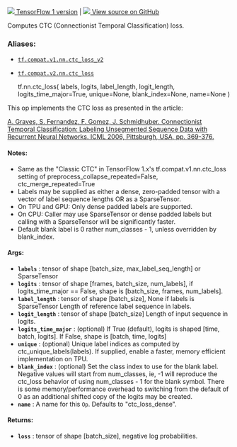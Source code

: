 [ ![](https://tensorflow.google.cn/images/tf_logo_32px.png) TensorFlow 1
version](/versions/r1.15/api_docs/python/tf/nn/ctc_loss) |  [
![](https://tensorflow.google.cn/images/GitHub-Mark-32px.png) View source on
GitHub
](https://github.com/tensorflow/tensorflow/blob/r2.0/tensorflow/python/ops/ctc_ops.py#L599-L689)  
  
  
Computes CTC (Connectionist Temporal Classification) loss.

### Aliases:

  * [`tf.compat.v1.nn.ctc_loss_v2`](/api_docs/python/tf/nn/ctc_loss)
  * [`tf.compat.v2.nn.ctc_loss`](/api_docs/python/tf/nn/ctc_loss)

    
    
    tf.nn.ctc_loss(
        labels,
        logits,
        label_length,
        logit_length,
        logits_time_major=True,
        unique=None,
        blank_index=None,
        name=None
    )
    

This op implements the CTC loss as presented in the article:

[A. Graves, S. Fernandez, F. Gomez, J. Schmidhuber. Connectionist Temporal
Classification: Labeling Unsegmented Sequence Data with Recurrent Neural
Networks. ICML 2006, Pittsburgh, USA, pp.
369-376.](http://www.cs.toronto.edu/%7Egraves/icml_2006.pdf)

#### Notes:

  * Same as the "Classic CTC" in TensorFlow 1.x's tf.compat.v1.nn.ctc_loss setting of preprocess_collapse_repeated=False, ctc_merge_repeated=True
  * Labels may be supplied as either a dense, zero-padded tensor with a vector of label sequence lengths OR as a SparseTensor.
  * On TPU and GPU: Only dense padded labels are supported.
  * On CPU: Caller may use SparseTensor or dense padded labels but calling with a SparseTensor will be significantly faster.
  * Default blank label is 0 rather num_classes - 1, unless overridden by blank_index.

#### Args:

  * **`labels`** : tensor of shape [batch_size, max_label_seq_length] or SparseTensor
  * **`logits`** : tensor of shape [frames, batch_size, num_labels], if logits_time_major == False, shape is [batch_size, frames, num_labels].
  * **`label_length`** : tensor of shape [batch_size], None if labels is SparseTensor Length of reference label sequence in labels.
  * **`logit_length`** : tensor of shape [batch_size] Length of input sequence in logits.
  * **`logits_time_major`** : (optional) If True (default), logits is shaped [time, batch, logits]. If False, shape is [batch, time, logits]
  * **`unique`** : (optional) Unique label indices as computed by ctc_unique_labels(labels). If supplied, enable a faster, memory efficient implementation on TPU.
  * **`blank_index`** : (optional) Set the class index to use for the blank label. Negative values will start from num_classes, ie, -1 will reproduce the ctc_loss behavior of using num_classes - 1 for the blank symbol. There is some memory/performance overhead to switching from the default of 0 as an additional shifted copy of the logits may be created.
  * **`name`** : A name for this `Op`. Defaults to "ctc_loss_dense".

#### Returns:

  * **`loss`** : tensor of shape [batch_size], negative log probabilities.

